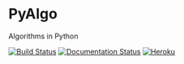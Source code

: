 # PyAlgo
Algorithms in Python

[![Build Status](https://travis-ci.com/Devansh3712/PyAlgo.svg?branch=main)](https://travis-ci.com/Devansh3712/PyAlgo) [![Documentation Status](https://readthedocs.org/projects/pyalgo/badge/?version=latest)](https://pyalgo.readthedocs.io/en/latest/?badge=latest) [![Heroku](https://img.shields.io/badge/-Heroku-9370DB?logo=heroku&logoColor=white)](https://pyalgo-api.herokuapp.com/)